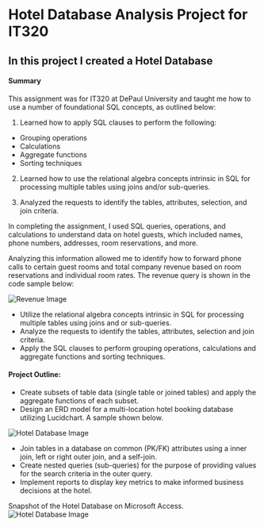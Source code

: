 # Hotel Database Analysis Project for IT320
## In this project I created a Hotel Database

#### Summary

This assignment was for IT320 at DePaul University and taught me how to use a number of foundational SQL concepts, as outlined below:

1. Learned how to apply SQL clauses to perform the following:
* Grouping operations
* Calculations
* Aggregate functions
* Sorting techniques

2. Learned how to use the relational algebra concepts intrinsic in SQL for processing multiple tables using joins and/or sub-queries.

3. Analyzed the requests to identify the tables, attributes, selection, and join criteria.

In completing the assignment, I used SQL queries, operations, and calculations to understand data on hotel guests, which included names, phone numbers, addresses, room reservations, and more.

Analyzing this information allowed me to identify how to forward phone calls to certain guest rooms and total company revenue based on room reservations and individual room rates. The revenue query is shown in the code sample below:

![Revenue Image](IMG/revenue-image.pn)

- Utilize the relational algebra concepts intrinsic in SQL for processing multiple tables using joins and or sub-queries.
- Analyze the requests to identify the tables, attributes, selection and join criteria. 
- Apply the SQL clauses to perform grouping operations, calculations and aggregate functions and sorting techniques.

#### Project Outline:
- Create subsets of table data (single table or joined tables) and apply the aggregate functions of each subset.
- Design an ERD model for a multi-location hotel booking database utilizing Lucidchart. A sample shown below.

![Hotel Database Image](IMG/erd-diagram.pn)
- Join tables in a database on common (PK/FK) attributes using a inner join, left or right outer join, and a self-join.
- Create nested queries (sub-queries) for the purpose of providing values for the search criteria in the outer query.
- Implement reports to display key metrics to make informed business decisions at the hotel. 

Snapshot of the Hotel Database on Microsoft Access.
![Hotel Database Image](IMG/hotel-database.pn)
